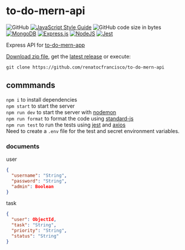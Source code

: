 # to-do-mern-api

![GitHub](https://img.shields.io/github/license/renatocfrancisco/to-do-mern-api)
[![JavaScript Style Guide](https://img.shields.io/badge/code_style-standard-brightgreen.svg)](https://standardjs.com)
![GitHub code size in bytes](https://img.shields.io/github/languages/code-size/renatocfrancisco/to-do-mern-api)
[![MongoDB](https://img.shields.io/badge/MongoDB-%234ea94b.svg?style=flat&logo=mongodb&logoColor=white)](https://mongoosejs.com/)
[![Express.js](https://img.shields.io/badge/Express.js-%23404d59.svg?style=flat&logo=express&logoColor=%2361DAFB)](https://expressjs.com/)
[![NodeJS](https://img.shields.io/badge/Node.js-6DA55F?style=flat&logo=node.js&logoColor=white)](https://nodejs.org/en)
[![Jest](https://img.shields.io/badge/-Jest-%2399425b?style=flat&logo=jest&logoColor=white)](https://jestjs.io/)

Express API for [to-do-mern-app](https://github.com/renatocfrancisco/to-do-mern-app)

[Download zip file](https://github.com/renatocfrancisco/to-do-mern-api/archive/refs/heads/main.zip), get the [latest release](https://github.com/renatocfrancisco/to-do-mern-api/releases/latest) or execute:
```
git clone https://github.com/renatocfrancisco/to-do-mern-api
```

## commmands

`npm i` to install dependencies <br>
`npm start` to start the server <br>
`npm run dev` to start the server with [nodemon](https://nodemon.io/) <br>
`npm run format` to format the code using [standard-js](https://standardjs.com/) <br>
`npm run test` to run the tests using [jest](https://jestjs.io/) and [axios](https://axios-http.com/) <br>
Need to create a `.env` file for the test and secret environment variables. <br>

### documents

user

```json
{
  "username": "String",
  "password": "String",
  "admin": Boolean
}
```

task

```json
{
  "user": ObjectId,
  "task": "String",
  "priority": "String",
  "status": "String"
}
```
